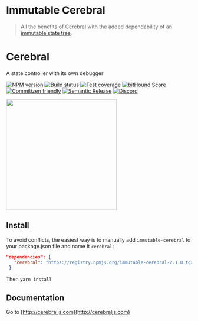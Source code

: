 # Immutable Cerebral

> All the benefits of Cerebral with the added dependability of an [immutable state tree](https://github.com/Yomguithereal/baobab).

# Cerebral
A state controller with its own debugger

[![NPM version][npm-image]][npm-url]
[![Build status][travis-image]][travis-url]
[![Test coverage][codecov-image]][codecov-url]
[![bitHound Score][bithound-image]][bithound-url]
[![Commitizen friendly][commitizen-image]][commitizen-url]
[![Semantic Release][semantic-release-image]][semantic-release-url]
[![Discord][discord-image]][discord-url]

<img src="images/logo.png" width="300" align="center">

## Install

To avoid conflicts, the easiest way is to manually add `immutable-cerebral` to your package.json file and name it
`cerebral`:

```json
"dependencies": {
   "cerebral": "https://registry.npmjs.org/immutable-cerebral-2.1.0.tgz"
 }
```

Then `yarn install`

## Documentation

Go to [http://cerebraljs.com](http://cerebraljs.com)

[npm-image]: https://img.shields.io/npm/v/immutable-cerebral.svg?style=flat
[npm-url]: https://npmjs.org/package/immutable-cerebral
[travis-image]: https://img.shields.io/travis/cerebral/cerebral.svg?style=flat
[travis-url]: https://travis-ci.org/cerebral/cerebral
[codecov-image]: https://img.shields.io/codecov/c/github/cerebral/cerebral/master.svg?maxAge=2592000?style=flat-square
[codecov-url]: https://codecov.io/gh/cerebral/cerebral
[bithound-image]: https://www.bithound.io/github/cerebral/cerebral/badges/score.svg
[bithound-url]: https://www.bithound.io/github/cerebral/cerebral
[commitizen-image]: https://img.shields.io/badge/commitizen-friendly-brightgreen.svg
[commitizen-url]: http://commitizen.github.io/cz-cli/
[semantic-release-image]: https://img.shields.io/badge/%20%20%F0%9F%93%A6%F0%9F%9A%80-semantic--release-e10079.svg?style=flat-square
[semantic-release-url]: https://github.com/semantic-release/semantic-release
[discord-image]: https://img.shields.io/badge/discord-join%20chat-blue.svg
[discord-url]: https://discord.gg/0kIweV4bd2bwwsvH
